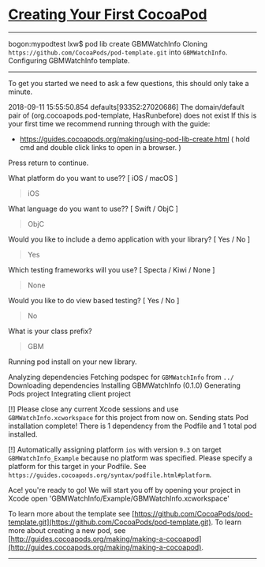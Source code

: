 # [Creating Your First CocoaPod](https://code.tutsplus.com/tutorials/creating-your-first-cocoapod--cms-24332)

__________________

bogon:mypodtest lxw$ pod lib create GBMWatchInfo
Cloning `https://github.com/CocoaPods/pod-template.git` into `GBMWatchInfo`.
Configuring GBMWatchInfo template.

------------------------------

To get you started we need to ask a few questions, this should only take a minute.

2018-09-11 15:55:50.854 defaults[93352:27020686] 
The domain/default pair of (org.cocoapods.pod-template, HasRunbefore) does not exist
If this is your first time we recommend running through with the guide: 
 - https://guides.cocoapods.org/making/using-pod-lib-create.html
 ( hold cmd and double click links to open in a browser. )

 Press return to continue.


What platform do you want to use?? [ iOS / macOS ]
 > iOS

What language do you want to use?? [ Swift / ObjC ]
 > ObjC

Would you like to include a demo application with your library? [ Yes / No ]
 > Yes

Which testing frameworks will you use? [ Specta / Kiwi / None ]
 > None

Would you like to do view based testing? [ Yes / No ]
 > No

What is your class prefix?
 > GBM

Running pod install on your new library.

Analyzing dependencies
Fetching podspec for `GBMWatchInfo` from `../`
Downloading dependencies
Installing GBMWatchInfo (0.1.0)
Generating Pods project
Integrating client project

[!] Please close any current Xcode sessions and use `GBMWatchInfo.xcworkspace` for this project from now on.
Sending stats
Pod installation complete! There is 1 dependency from the Podfile and 1 total pod installed.

[!] Automatically assigning platform `ios` with version `9.3` on target `GBMWatchInfo_Example` because no platform was specified. Please specify a platform for this target in your Podfile. See `https://guides.cocoapods.org/syntax/podfile.html#platform`.

 Ace! you're ready to go!
 We will start you off by opening your project in Xcode
  open 'GBMWatchInfo/Example/GBMWatchInfo.xcworkspace'

To learn more about the template see [https://github.com/CocoaPods/pod-template.git](https://github.com/CocoaPods/pod-template.git).
To learn more about creating a new pod, see [http://guides.cocoapods.org/making/making-a-cocoapod](http://guides.cocoapods.org/making/making-a-cocoapod).

--------------



